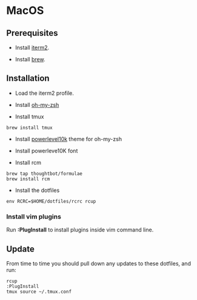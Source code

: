# MacOS

## Prerequisites

* Install [iterm2](https://iterm2.com/).

* Install [brew](https://brew.sh/).


## Installation

* Load the iterm2 profile.

* Install [oh-my-zsh](https://ohmyz.sh/#install)

* Install tmux

```
brew install tmux
```
* Install [powerlevel10k](https://github.com/romkatv/powerlevel10k#installation) theme for oh-my-zsh

* Install powerleve10K font


* Install rcm

```
brew tap thoughtbot/formulae
brew install rcm
```

* Install the dotfiles

```
env RCRC=$HOME/dotfiles/rcrc rcup
```

### Install vim plugins

Run <b>:PlugInstall</b> to install plugins inside vim command line.

## Update

From time to time you should pull down any updates to these dotfiles, and run:

```
rcup
:PlugInstall 
tmux source ~/.tmux.conf
```
